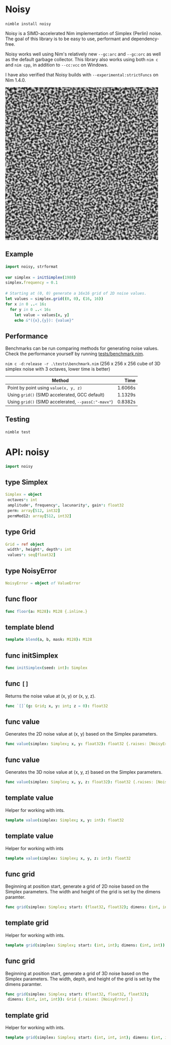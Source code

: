 # Noisy

`nimble install noisy`

Noisy is a SIMD-accelerated Nim implementation of Simplex (Perlin) noise. The goal of this library is to be easy to use, performant and dependency-free.

Noisy works well using Nim's relatively new `--gc:arc` and `--gc:orc` as well as the default garbage collector. This library also works using both `nim c` and `nim cpp`, in addition to `--cc:vcc` on Windows.

I have also verified that Noisy builds with `--experimental:strictFuncs` on Nim 1.4.0.

![2D Simplex Noise](examples/noise.png)

## Example

```nim
import noisy, strformat

var simplex = initSimplex(1988)
simplex.frequency = 0.1

# Starting at (0, 0) generate a 16x16 grid of 2D noise values.
let values = simplex.grid((0, 0), (16, 16))
for x in 0 ..< 16:
  for y in 0 ..< 16:
    let value = values[x, y]
    echo &"({x},{y}): {value}"
```

## Performance

Benchmarks can be run comparing methods for generating noise values. Check the performance yourself by running [tests/benchmark.nim](https://github.com/guzba/noisy/blob/master/tests/benchmark.nim).

`nim c -d:release -r .\tests\benchmark.nim` (256 x 256 x 256 cube of 3D simplex noise with 3 octaves, lower time is better)

Method | Time
--- | ---:
Point by point using `value(x, y, z)` | 1.6066s
Using `grid()` (SIMD accelerated, GCC default) | 1.1329s
Using `grid()` (SIMD accelerated, `--passC:"-mavx"`) | 0.8382s

## Testing

`nimble test`

# API: noisy

```nim
import noisy
```

## **type** Simplex


```nim
Simplex = object
 octaves*: int
 amplitude*, frequency*, lacunarity*, gain*: float32
 perm: array[512, int32]
 permMod12: array[512, int32]
```

## **type** Grid


```nim
Grid = ref object
 width*, height*, depth*: int
 values*: seq[float32]
```

## **type** NoisyError


```nim
NoisyError = object of ValueError
```

## **func** floor


```nim
func floor(a: M128): M128 {.inline.}
```

## **template** blend


```nim
template blend(a, b, mask: M128): M128
```

## **func** initSimplex


```nim
func initSimplex(seed: int): Simplex
```

## **func** `[]`

Returns the noise value at (x, y) or (x, y, z).

```nim
func `[]`(g: Grid; x, y: int; z = 0): float32
```

## **func** value

Generates the 2D noise value at (x, y) based on the Simplex parameters.

```nim
func value(simplex: Simplex; x, y: float32): float32 {.raises: [NoisyError], tags: [].}
```

## **func** value

Generates the 3D noise value at (x, y, z) based on the Simplex parameters.

```nim
func value(simplex: Simplex; x, y, z: float32): float32 {.raises: [NoisyError], tags: [].}
```

## **template** value

Helper for working with ints.

```nim
template value(simplex: Simplex; x, y: int): float32
```

## **template** value

Helper for working with ints

```nim
template value(simplex: Simplex; x, y, z: int): float32
```

## **func** grid

Beginning at position start, generate a grid of 2D noise based on the Simplex parameters. The width and height of the grid is set by the dimens paramter.

```nim
func grid(simplex: Simplex; start: (float32, float32); dimens: (int, int)): Grid {.raises: [NoisyError].}
```

## **template** grid

Helper for working with ints.

```nim
template grid(simplex: Simplex; start: (int, int); dimens: (int, int)): Grid
```

## **func** grid

Beginning at position start, generate a grid of 3D noise based on the Simplex parameters. The width, depth, and height of the grid is set by the dimens paramter.

```nim
func grid(simplex: Simplex; start: (float32, float32, float32);
 dimens: (int, int, int)): Grid {.raises: [NoisyError].}
```

## **template** grid

Helper for working with ints.

```nim
template grid(simplex: Simplex; start: (int, int, int); dimens: (int, int, int)): Grid
```
